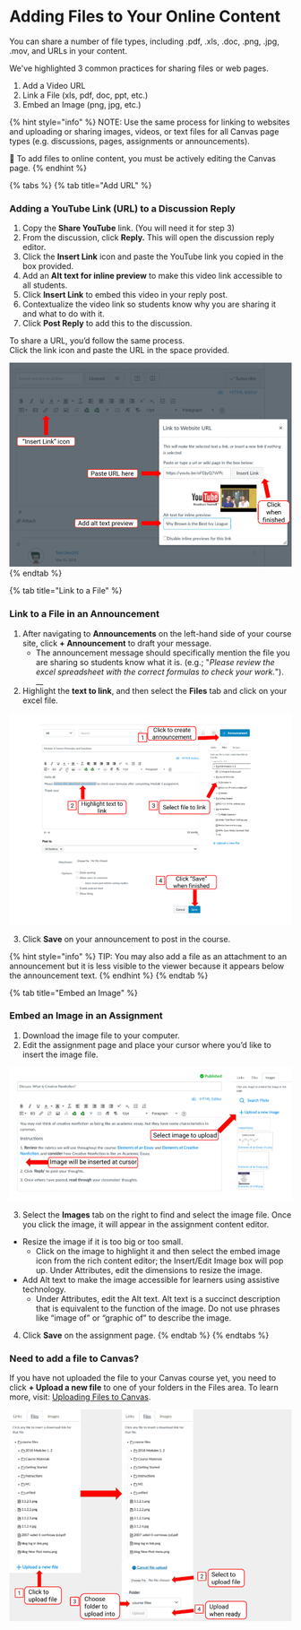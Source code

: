# Adding Files to Your Online Content

You can share a number of file types, including .pdf, .xls, .doc, .png, .jpg, .mov, and URLs in your content. 

We've highlighted 3 common practices for sharing files or web pages.

1. Add a Video URL
2. Link a File \(xls, pdf, doc, ppt, etc.\)
3. Embed an Image \(png, jpg, etc.\)

{% hint style="info" %}
NOTE: Use the same process for linking to websites and uploading or sharing images, videos, or text files for all Canvas page types \(e.g. discussions, pages, assignments or announcements\). 

🚩 To add files to online content, you must be actively editing the Canvas page. 
{% endhint %}

{% tabs %}
{% tab title="Add URL" %}
### Adding a YouTube Link \(URL\) to a Discussion Reply

1. Copy the **Share YouTube** link. \(You will need it for step 3\)
2. From the discussion, click **Reply.** This will open the discussion reply editor.
3. Click the **Insert Link** icon and paste the YouTube link you copied in the box provided.
4. Add an **Alt text for inline preview** to make this video link accessible to all students.
5. Click **Insert Link** to embed this video in your reply post.
6. Contextualize the video link so students know why you are sharing it and what to do with it.
7. Click **Post Reply** to add this to the discussion.

To share a URL, you’d follow the same process.   
Click the link icon and paste the URL in the space provided.

![](../../.gitbook/assets/adding-files_video.png)
{% endtab %}

{% tab title="Link to a File" %}
### Link to a File in an Announcement 

1. After navigating to **Announcements** on the left-hand side of your course site, click **+ Announcement** to draft your message. 
   * The announcement message should specifically mention the file you are sharing so students know what it is. \(e.g.; "_Please review the excel spreadsheet with the correct formulas to check your work._"\). __
2. Highlight the **text to link**, and then select the **Files** tab and click on your excel file. 

![](../../.gitbook/assets/adding-files_announcement%20%281%29.png)

3. Click **Save** on your announcement to post in the course.

{% hint style="info" %}
TIP: You may also add a file as an attachment to an announcement but it is less visible to the viewer because it appears below the announcement text.
{% endhint %}
{% endtab %}

{% tab title="Embed an Image" %}
### Embed an Image in an Assignment

1. Download the image file to your computer. 
2. Edit the assignment page and place your cursor where you’d like to insert the image file.

![](../../.gitbook/assets/adding-files_image.png)

3. Select the **Images** tab on the right to find and select the image file. Once you click the image, it will appear in the assignment content editor.

* Resize the image if it is too big or too small. 
  * Click on the image to highlight it and then select the embed image icon from the rich content editor; the Insert/Edit Image box will pop up. Under Attributes, edit the dimensions to resize the image.
* Add Alt text to make the image accessible for learners using assistive technology. 
  * Under Attributes, edit the Alt text. Alt text is a succinct description that is equivalent to the function of the image. Do not use phrases like “image of” or “graphic of” to describe the image.

4. Click **Save** on the assignment page.
{% endtab %}
{% endtabs %}

### Need to add a file to Canvas? 

If you have not uploaded the file to your Canvas course yet, you need to click **+ Upload a new file** to one of your folders in the Files area. To learn more, visit: [Uploading Files to Canvas](../using-your-course-files.md).

![](../../.gitbook/assets/adding-files_upload-a-new-file.png)



